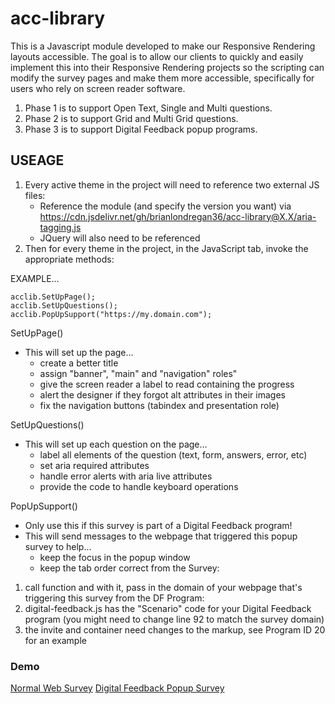 # acc-library

This is a Javascript module developed to make our Responsive Rendering layouts accessible. The goal is to allow our clients to quickly and easily implement this into their Responsive Rendering projects so the scripting can modify the survey pages and make them more accessible, specifically for users who rely on screen reader software.  

1. Phase 1 is to support Open Text, Single and Multi questions. 
2. Phase 2 is to support Grid and Multi Grid questions.
3. Phase 3 is to support Digital Feedback popup programs. 

## USEAGE

1. Every active theme in the project will need to reference two external JS files:
   - Reference the module (and specify the version you want) via https://cdn.jsdelivr.net/gh/brianlondregan36/acc-library@X.X/aria-tagging.js
   - JQuery will also need to be referenced
2. Then for every theme in the project, in the JavaScript tab, invoke the appropriate methods: 

EXAMPLE...  

```
acclib.SetUpPage();
acclib.SetUpQuestions(); 
acclib.PopUpSupport("https://my.domain.com"); 
```

SetUpPage()
  - This will set up the page...
    - create a better title
    - assign "banner", "main" and "navigation" roles"
    - give the screen reader a label to read containing the progress
    - alert the designer if they forgot alt attributes in their images
    - fix the navigation buttons (tabindex and presentation role)

SetUpQuestions()
  - This will set up each question on the page... 
    - label all elements of the question (text, form, answers, error, etc) 
    - set aria required attributes
    - handle error alerts with aria live attributes
    - provide the code to handle keyboard operations

PopUpSupport() 
 - Only use this if this survey is part of a Digital Feedback program! 
 - This will send messages to the webpage that triggered this popup survey to help...
   - keep the focus in the popup window 
   - keep the tab order correct
 from the Survey: 
 1. call function and with it, pass in the domain of your webpage that's triggering this survey
 from the DF Program: 
 1. digital-feedback.js has the "Scenario" code for your Digital Feedback program (you might need to change line 92 to match the survey domain)
 2. the invite and container need changes to the markup, see Program ID 20 for an example

### Demo
[Normal Web Survey](https://survey.us.confirmit.com/wix/p3085068453.aspx)
[Digital Feedback Popup Survey](https://author.us.confirmit.com/isa/BDJPFRDMEYBPBKLVADAYFQCDAVIOEQJR/BrianL/df_accessible.html)
